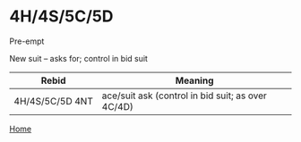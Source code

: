 # 4H/4S/5C/5D

Pre-empt

New suit – asks for; control in bid suit

| Rebid | Meaning |
|---|---|
| 4H/4S/5C/5D&nbsp;4NT | ace/suit ask (control in bid suit; as over 4C/4D) |

[Home](../index.md)
